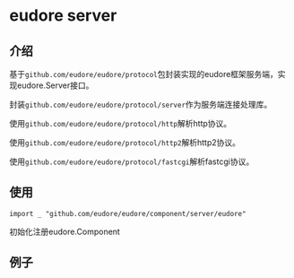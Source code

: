 # eudore server

## 介绍

基于`github.com/eudore/eudore/protocol`包封装实现的eudore框架服务端，实现eudore.Server接口。

封装`github.com/eudore/eudore/protocol/server`作为服务端连接处理库。

使用`github.com/eudore/eudore/protocol/http`解析http协议。

使用`github.com/eudore/eudore/protocol/http2`解析http2协议。

使用`github.com/eudore/eudore/protocol/fastcgi`解析fastcgi协议。

## 使用

`import _ "github.com/eudore/eudore/component/server/eudore"`

初始化注册eudore.Component

## 例子